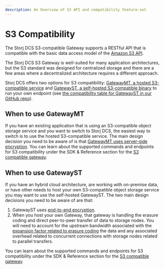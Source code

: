 ```yaml
---
description: An Overview of S3 API and compatibility feature-set
---
```


# S3 Compatibility

The Storj DCS S3-compatible Gateway supports a RESTful API that is compatible with the basic data access model of the [Amazon S3 API](http://docs.aws.amazon.com/AmazonS3/latest/API/APIRest.html).

The Storj DCS S3 Gateway is well-suited for many application architectures, but the S3 standard was designed for centralized storage and there are a few areas where a decentralized architecture requires a different approach.

Storj DCS offers two options for S3 compatibility: [GatewayMT, a hosted S3-compatible service](../api-reference/s3-compatible-gateway/) and [GatewayST, a self-hosted S3-compatible binary](../api-reference/s3-gateway/) to run your own endpoint (see [the compatibility table for GatewayST in our GitHub repo](https://github.com/storj/gateway-st/blob/main/docs/s3-compatibility.md)).

## When to use GatewayMT

If you have an existing application that is using an S3-compatible object storage service and you want to switch to Storj DCS, the easiest way to switch is to use the hosted S3-compatible service. The main design decision you need to be aware of is that [GatewayMT uses server-side encryption](encryption-key/design-decision-server-side-encryption.md). You can learn about the supported commands and endpoints for S3 compatibility under the SDK & Reference section for the [S3 compatible gateway](../api-reference/s3-compatible-gateway/).&#x20;

## When to use GatewayST

If you have an hybrid cloud architecture, are working with on-premise data, or have other needs to host your own S3-compatible object storage service you may want to use the self-hosted GatewayST. The two main design decisions you need to be aware of are that:

1. GatewayST uses [end-to-end encryption](encryption-key/design-decision-end-to-end-encryption.md).&#x20;
2. When you host your own Gateway, that gateway is handling the erasure coding and direct peer-to-peer transfer of data to storage nodes. You will need to account for the upstream bandwidth associated with the [expansion factor related to erasure coding](file-redundancy.md) the data and any associated overhead related to concurrent connections with storage nodes related to parallel transfers.

You can learn about the supported commands and endpoints for S3 compatibility under the SDK & Reference section for the [S3 compatible gateway](../api-reference/s3-compatible-gateway/).&#x20;
